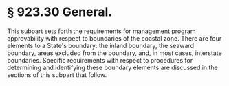 # § 923.30   General.

This subpart sets forth the requirements for management program approvability with respect to boundaries of the coastal zone. There are four elements to a State's boundary: the inland boundary, the seaward boundary, areas excluded from the boundary, and, in most cases, interstate boundaries. Specific requirements with respect to procedures for determining and identifying these boundary elements are discussed in the sections of this subpart that follow.




